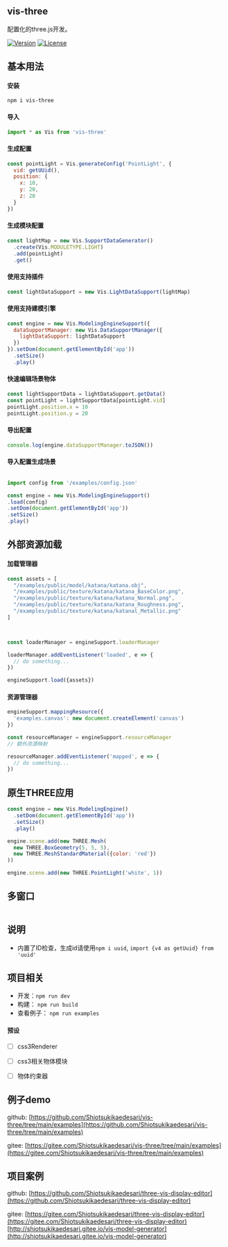 ## vis-three

配置化的three.js开发。

<p>
  <a href="https://www.npmjs.com/package/vis-three"><img src="https://img.shields.io/badge/Versioin-0.0.2-{}" alt="Version"></a>
  <a href="https://www.npmjs.com/package/vis-three"><img src="https://img.shields.io/badge/License-MIT-{}" alt="License"></a>
</p>

## 基本用法

#### 安装
```
npm i vis-three
```

#### 导入

``` js
import * as Vis from 'vis-three'
```

#### 生成配置

``` js
const pointLight = Vis.generateConfig('PointLight', {
  vid: getUUid(),
  position: {
    x: 10,
    y: 20,
    z: 20
  }
})
```

#### 生成模块配置

``` js
const lightMap = new Vis.SupportDataGenerator()
  .create(Vis.MODULETYPE.LIGHT)
  .add(pointLight)
  .get()
```

#### 使用支持插件
``` js
const lightDataSupport = new Vis.LightDataSupport(lightMap)
```

#### 使用支持建模引擎
``` js
const engine = new Vis.ModelingEngineSupport({
  dataSupportManager: new Vis.DataSupportManager({
    lightDataSupport: lightDataSupport
  })
}).setDom(document.getElementById('app'))
  .setSize()
  .play()
```

#### 快速编辑场景物体
``` js
const lightSupportData = lightDataSupport.getData()
const pointLight = lightSupportData[pointLight.vid]
pointLight.position.x = 10
pointLight.position.y = 20
```

#### 导出配置
``` js
console.log(engine.dataSupportManager.toJSON())
```

#### 导入配置生成场景
``` js

import config from '/examples/config.json'

const engine = new Vis.ModelingEngineSupport()
.load(config)
.setDom(document.getElementById('app'))
.setSize()
.play()
```

## 外部资源加载

#### 加载管理器
``` js
const assets = [
  "/examples/public/model/katana/katana.obj",
  "/examples/public/texture/katana/katana_BaseColor.png",
  "/examples/public/texture/katana/katana_Normal.png",
  "/examples/public/texture/katana/katana_Roughness.png",
  "/examples/public/texture/katana/katanal_Metallic.png"
]



const loaderManager = engineSupport.loaderManager

loaderManager.addEventListener('loaded', e => {
  // do something...
})

engineSupport.load({assets})

```
#### 资源管理器
``` js
engineSupport.mappingResource({
  'examples.canvas': new document.createElement('canvas')
})

const resourceManager = engineSupport.resourceManager
// 额外资源映射

resourceManager.addEventListener('mapped', e => {
  // do something...
})

```

## 原生THREE应用

``` js
const engine = new Vis.ModelingEngine()
  .setDom(document.getElementById('app'))
  .setSize()
  .play()

engine.scene.add(new THREE.Mesh(
  new THREE.BoxGeometry(5, 5, 5),
  new THREE.MeshStandardMaterial({color: 'red'})
))

engine.scene.add(new THREE.PointLight('white', 1))

```

## 多窗口

``` js

```

## 说明
* 内置了ID检查，生成id请使用`npm i uuid`, `import {v4 as getUuid} from 'uuid'`

## 项目相关
* 开发：`npm run dev`
* 构建： `npm run build`
* 查看例子： `npm run examples`


#### 预设

- [ ] css3Renderer
- [ ] css3相关物体模块
- [ ] 物体约束器


## 例子demo
github: [https://github.com/Shiotsukikaedesari/vis-three/tree/main/examples](https://github.com/Shiotsukikaedesari/vis-three/tree/main/examples)

gitee: [https://gitee.com/Shiotsukikaedesari/vis-three/tree/main/examples](https://gitee.com/Shiotsukikaedesari/vis-three/tree/main/examples)


## 项目案例

github: 
[https://github.com/Shiotsukikaedesari/three-vis-display-editor](https://github.com/Shiotsukikaedesari/three-vis-display-editor)


gitee:
[https://gitee.com/Shiotsukikaedesari/three-vis-display-editor](https://gitee.com/Shiotsukikaedesari/three-vis-display-editor)
[http://shiotsukikaedesari.gitee.io/vis-model-generator](http://shiotsukikaedesari.gitee.io/vis-model-generator)

